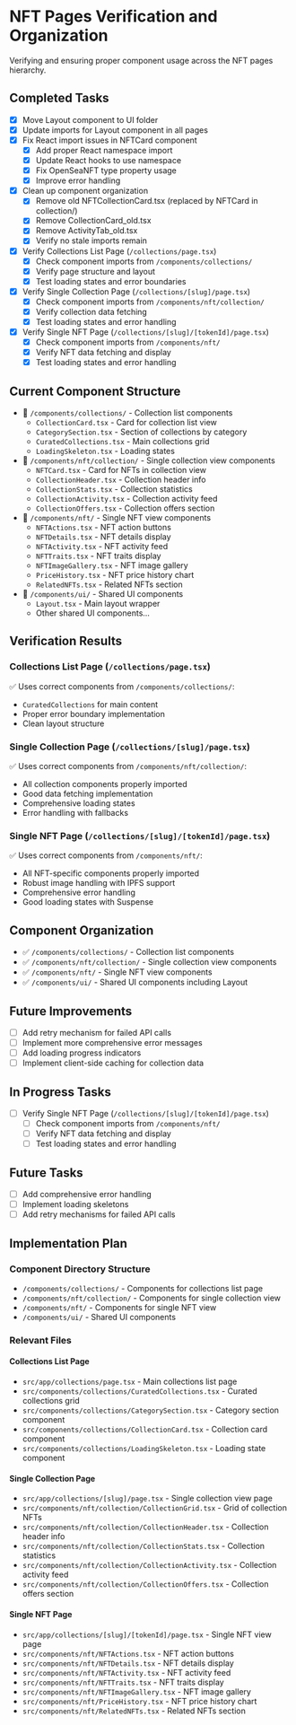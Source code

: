 # NFT Pages Verification and Organization

Verifying and ensuring proper component usage across the NFT pages hierarchy.

## Completed Tasks
- [x] Move Layout component to UI folder
- [x] Update imports for Layout component in all pages
- [x] Fix React import issues in NFTCard component
  - [x] Add proper React namespace import
  - [x] Update React hooks to use namespace
  - [x] Fix OpenSeaNFT type property usage
  - [x] Improve error handling
- [x] Clean up component organization
  - [x] Remove old NFTCollectionCard.tsx (replaced by NFTCard in collection/)
  - [x] Remove CollectionCard_old.tsx
  - [x] Remove ActivityTab_old.tsx
  - [x] Verify no stale imports remain
- [x] Verify Collections List Page (`/collections/page.tsx`)
  - [x] Check component imports from `/components/collections/`
  - [x] Verify page structure and layout
  - [x] Test loading states and error boundaries
- [x] Verify Single Collection Page (`/collections/[slug]/page.tsx`)
  - [x] Check component imports from `/components/nft/collection/`
  - [x] Verify collection data fetching
  - [x] Test loading states and error handling
- [x] Verify Single NFT Page (`/collections/[slug]/[tokenId]/page.tsx`)
  - [x] Check component imports from `/components/nft/`
  - [x] Verify NFT data fetching and display
  - [x] Test loading states and error handling

## Current Component Structure
- 📁 `/components/collections/` - Collection list components
  - `CollectionCard.tsx` - Card for collection list view
  - `CategorySection.tsx` - Section of collections by category
  - `CuratedCollections.tsx` - Main collections grid
  - `LoadingSkeleton.tsx` - Loading states
- 📁 `/components/nft/collection/` - Single collection view components
  - `NFTCard.tsx` - Card for NFTs in collection view
  - `CollectionHeader.tsx` - Collection header info
  - `CollectionStats.tsx` - Collection statistics
  - `CollectionActivity.tsx` - Collection activity feed
  - `CollectionOffers.tsx` - Collection offers section
- 📁 `/components/nft/` - Single NFT view components
  - `NFTActions.tsx` - NFT action buttons
  - `NFTDetails.tsx` - NFT details display
  - `NFTActivity.tsx` - NFT activity feed
  - `NFTTraits.tsx` - NFT traits display
  - `NFTImageGallery.tsx` - NFT image gallery
  - `PriceHistory.tsx` - NFT price history chart
  - `RelatedNFTs.tsx` - Related NFTs section
- 📁 `/components/ui/` - Shared UI components
  - `Layout.tsx` - Main layout wrapper
  - Other shared UI components...

## Verification Results

### Collections List Page (`/collections/page.tsx`)
✅ Uses correct components from `/components/collections/`:
- `CuratedCollections` for main content
- Proper error boundary implementation
- Clean layout structure

### Single Collection Page (`/collections/[slug]/page.tsx`)
✅ Uses correct components from `/components/nft/collection/`:
- All collection components properly imported
- Good data fetching implementation
- Comprehensive loading states
- Error handling with fallbacks

### Single NFT Page (`/collections/[slug]/[tokenId]/page.tsx`)
✅ Uses correct components from `/components/nft/`:
- All NFT-specific components properly imported
- Robust image handling with IPFS support
- Comprehensive error handling
- Good loading states with Suspense

## Component Organization
- ✅ `/components/collections/` - Collection list components
- ✅ `/components/nft/collection/` - Single collection view components
- ✅ `/components/nft/` - Single NFT view components
- ✅ `/components/ui/` - Shared UI components including Layout

## Future Improvements
- [ ] Add retry mechanism for failed API calls
- [ ] Implement more comprehensive error messages
- [ ] Add loading progress indicators
- [ ] Implement client-side caching for collection data

## In Progress Tasks
- [ ] Verify Single NFT Page (`/collections/[slug]/[tokenId]/page.tsx`)
  - [ ] Check component imports from `/components/nft/`
  - [ ] Verify NFT data fetching and display
  - [ ] Test loading states and error handling

## Future Tasks
- [ ] Add comprehensive error handling
- [ ] Implement loading skeletons
- [ ] Add retry mechanisms for failed API calls

## Implementation Plan

### Component Directory Structure
- `/components/collections/` - Components for collections list page
- `/components/nft/collection/` - Components for single collection view
- `/components/nft/` - Components for single NFT view
- `/components/ui/` - Shared UI components

### Relevant Files

#### Collections List Page
- `src/app/collections/page.tsx` - Main collections list page
- `src/components/collections/CuratedCollections.tsx` - Curated collections grid
- `src/components/collections/CategorySection.tsx` - Category section component
- `src/components/collections/CollectionCard.tsx` - Collection card component
- `src/components/collections/LoadingSkeleton.tsx` - Loading state component

#### Single Collection Page
- `src/app/collections/[slug]/page.tsx` - Single collection view page
- `src/components/nft/collection/CollectionGrid.tsx` - Grid of collection NFTs
- `src/components/nft/collection/CollectionHeader.tsx` - Collection header info
- `src/components/nft/collection/CollectionStats.tsx` - Collection statistics
- `src/components/nft/collection/CollectionActivity.tsx` - Collection activity feed
- `src/components/nft/collection/CollectionOffers.tsx` - Collection offers section

#### Single NFT Page
- `src/app/collections/[slug]/[tokenId]/page.tsx` - Single NFT view page
- `src/components/nft/NFTActions.tsx` - NFT action buttons
- `src/components/nft/NFTDetails.tsx` - NFT details display
- `src/components/nft/NFTActivity.tsx` - NFT activity feed
- `src/components/nft/NFTTraits.tsx` - NFT traits display
- `src/components/nft/NFTImageGallery.tsx` - NFT image gallery
- `src/components/nft/PriceHistory.tsx` - NFT price history chart
- `src/components/nft/RelatedNFTs.tsx` - Related NFTs section 